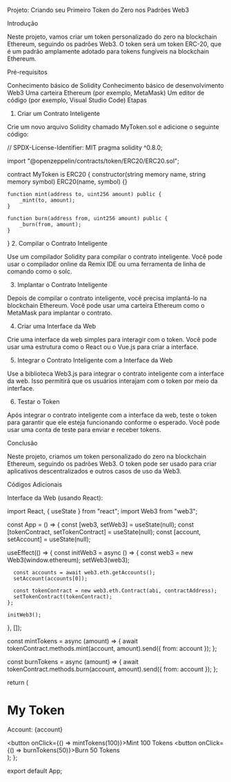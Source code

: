 Projeto: Criando seu Primeiro Token do Zero nos Padrões Web3

Introdução

Neste projeto, vamos criar um token personalizado do zero na blockchain Ethereum, seguindo os padrões Web3. O token será um token ERC-20, que é um padrão amplamente adotado para tokens fungíveis na blockchain Ethereum.

Pré-requisitos

Conhecimento básico de Solidity
Conhecimento básico de desenvolvimento Web3
Uma carteira Ethereum (por exemplo, MetaMask)
Um editor de código (por exemplo, Visual Studio Code)
Etapas

1. Criar um Contrato Inteligente

Crie um novo arquivo Solidity chamado MyToken.sol e adicione o seguinte código:

// SPDX-License-Identifier: MIT
pragma solidity ^0.8.0;

import "@openzeppelin/contracts/token/ERC20/ERC20.sol";

contract MyToken is ERC20 {
    constructor(string memory name, string memory symbol) ERC20(name, symbol) {}

    function mint(address to, uint256 amount) public {
        _mint(to, amount);
    }

    function burn(address from, uint256 amount) public {
        _burn(from, amount);
    }
}
2. Compilar o Contrato Inteligente

Use um compilador Solidity para compilar o contrato inteligente. Você pode usar o compilador online da Remix IDE ou uma ferramenta de linha de comando como o solc.

3. Implantar o Contrato Inteligente

Depois de compilar o contrato inteligente, você precisa implantá-lo na blockchain Ethereum. Você pode usar uma carteira Ethereum como o MetaMask para implantar o contrato.

4. Criar uma Interface da Web

Crie uma interface da web simples para interagir com o token. Você pode usar uma estrutura como o React ou o Vue.js para criar a interface.

5. Integrar o Contrato Inteligente com a Interface da Web

Use a biblioteca Web3.js para integrar o contrato inteligente com a interface da web. Isso permitirá que os usuários interajam com o token por meio da interface.

6. Testar o Token

Após integrar o contrato inteligente com a interface da web, teste o token para garantir que ele esteja funcionando conforme o esperado. Você pode usar uma conta de teste para enviar e receber tokens.

Conclusão

Neste projeto, criamos um token personalizado do zero na blockchain Ethereum, seguindo os padrões Web3. O token pode ser usado para criar aplicativos descentralizados e outros casos de uso da Web3.

Códigos Adicionais

Interface da Web (usando React):

import React, { useState } from "react";
import Web3 from "web3";

const App = () => {
  const [web3, setWeb3] = useState(null);
  const [tokenContract, setTokenContract] = useState(null);
  const [account, setAccount] = useState(null);

  useEffect(() => {
    const initWeb3 = async () => {
      const web3 = new Web3(window.ethereum);
      setWeb3(web3);

      const accounts = await web3.eth.getAccounts();
      setAccount(accounts[0]);

      const tokenContract = new web3.eth.Contract(abi, contractAddress);
      setTokenContract(tokenContract);
    };

    initWeb3();
  }, []);

  const mintTokens = async (amount) => {
    await tokenContract.methods.mint(account, amount).send({ from: account });
  };

  const burnTokens = async (amount) => {
    await tokenContract.methods.burn(account, amount).send({ from: account });
  };

  return (
    <div>
      <h1>My Token</h1>
      <p>Account: {account}</p>
      <button onClick={() => mintTokens(100)}>Mint 100 Tokens</button>
      <button onClick={() => burnTokens(50)}>Burn 50 Tokens</button>
    </div>
  );
};

export default App;
